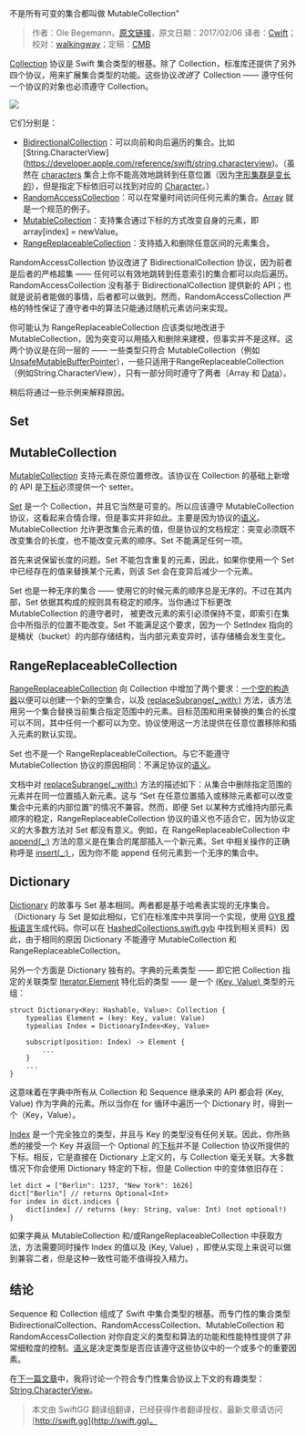 不是所有可变的集合都叫做 MutableCollection"

> 作者：Ole Begemann，[原文链接](https://oleb.net/blog/2017/02/why-is-dictionary-not-a-mutablecollection/)，原文日期：2017/02/06
> 译者：[Cwift](http://weibo.com/277195544)；校对：[walkingway](http://chengway.in/)；定稿：[CMB](https://github.com/chenmingbiao)
  









[Collection](https://developer.apple.com/reference/swift/collection) 协议是 Swift 集合类型的根基。除了 Collection，标准库还提供了另外四个协议，用来扩展集合类型的功能。这些协议*改进*了 Collection —— 遵守任何一个协议的对象也必须遵守 Collection。

![](https://oleb.net/media/swift-3-collection-protocols-diagram-v2.png)



它们分别是：

* [BidirectionalCollection](https://developer.apple.com/reference/swift/bidirectionalcollection)：可以向前和向后遍历的集合。比如 [String.CharacterView] (https://developer.apple.com/reference/swift/string.characterview)。（虽然在 [characters](https://developer.apple.com/reference/swift/string/1540072-characters) 集合上你不能高效地跳转到任意位置（因为[字形集群是变长的](https://oleb.net/blog/2016/08/swift-3-strings/)），但是指定下标依旧可以找到对应的 [Character](https://developer.apple.com/reference/swift/character)。）
* [RandomAccessCollection](https://developer.apple.com/reference/swift/randomaccesscollection)：可以在常量时间访问任何元素的集合。[Array](https://developer.apple.com/reference/swift/array) 就是一个规范的例子。
* [MutableCollection](https://developer.apple.com/reference/swift/mutablecollection)：支持集合通过下标的方式改变自身的元素，即 array[index] = newValue。
* [RangeReplaceableCollection](https://developer.apple.com/reference/swift/rangereplaceablecollection)：支持插入和删除任意区间的元素集合。

RandomAccessCollection 协议改进了 BidirectionalCollection 协议，因为前者是后者的严格超集 —— 任何可以有效地跳转到任意索引的集合都可以向后遍历。RandomAccessCollection 没有基于 BidirectionalCollection 提供新的 API；也就是说前者能做的事情，后者都可以做到。然而，RandomAccessCollection 严格的特性保证了遵守者中的算法只能通过随机元素访问来实现。

你可能认为 RangeReplaceableCollection 应该类似地改进于 MutableCollection，因为突变可以用插入和删除来建模，但事实并不是这样。这两个协议是在同一层的 —— 一些类型只符合 MutableCollection（例如 [UnsafeMutableBufferPointer](https://developer.apple.com/reference/swift/unsafemutablebufferpointer)），一些只适用于RangeReplaceableCollection（例如String.CharacterView），只有一部分同时遵守了两者（Array 和 [Data](https://developer.apple.com/reference/foundation/data)）。

稍后将通过一些示例来解释原因。

## Set
## MutableCollection

[MutableCollection](https://developer.apple.com/reference/swift/mutablecollection) 支持元素在原位置修改。该协议在 Collection 的基础上新增的 API 是[下标](https://developer.apple.com/reference/swift/mutablecollection/1640969-subscript)必须提供一个 setter。

[Set](https://developer.apple.com/reference/swift/set) 是一个 Collection，并且它当然是可变的。所以应该遵守 MutableCollection 协议，这看起来合情合理，但是事实并非如此。主要是因为协议的[语义](https://oleb.net/blog/2016/12/protocols-have-semantics/)。MutableCollection 允许更改集合元素的值，但是协议的文档规定：突变必须既不改变集合的长度，也不能改变元素的顺序。Set 不能满足任何一项。

首先来说保留长度的问题。Set 不能包含重复的元素，因此，如果你使用一个 Set 中已经存在的值来替换某个元素，则该 Set 会在变异后减少一个元素。

Set 也是一种无序的集合 —— 使用它的时候元素的顺序总是无序的。不过在其内部，Set 依据其构成的规则具有稳定的顺序。当你通过下标更改 MutableCollection 的遵守者时， 被更改元素的索引必须保持不变，即索引在集合中所指示的位置不能改变。Set 不能满足这个要求，因为一个 SetIndex 指向的是桶状（bucket）的内部存储结构，当内部元素变异时，该存储桶会发生变化。

## RangeReplaceableCollection

[RangeReplaceableCollection](https://developer.apple.com/reference/swift/rangereplaceablecollection) 向 Collection 中增加了两个要求：[一个空的构造器](https://developer.apple.com/reference/swift/rangereplaceablecollection/1641467-init)以便可以创建一个新的空集合，以及 [replaceSubrange(_:with:)](https://developer.apple.com/reference/swift/rangereplaceablecollection/1641256-replacesubrange) 方法，该方法用另一个集合替换当前集合指定范围中的元素。目标范围和用来替换的集合的长度可以不同，其中任何一个都可以为空。协议使用这一方法提供在任意位置移除和插入元素的默认实现。

Set 也不是一个 RangeReplaceableCollection。与它不能遵守 MutableCollection 协议的原因相同：不满足协议的[语义](https://oleb.net/blog/2016/12/protocols-have-semantics/)。

文档中对 [replaceSubrange(_:with:)](https://developer.apple.com/reference/swift/rangereplaceablecollection/1641256-replacesubrange) 方法的描述如下：从集合中删除指定范围的元素并在同一位置插入新元素。这与 “Set 在任意位置插入或移除元素都可以改变集合中元素的内部位置”的情况不兼容。然而，即便 Set 以某种方式维持内部元素顺序的稳定，RangeReplaceableCollection 协议的语义也不适合它，因为协议定义的大多数方法对 Set 都没有意义。例如，在 RangeReplaceableCollection 中 [append(_:)](https://developer.apple.com/reference/swift/rangereplaceablecollection/1641557-append) 方法的意义是在集合的尾部插入一个新元素。Set 中相关操作的正确称呼是 [insert(_:) ](https://developer.apple.com/reference/swift/set/1541375-insert)，因为你不能 append 任何元素到一个无序的集合中。

## Dictionary

[Dictionary](https://developer.apple.com/reference/swift/dictionary) 的故事与 Set 基本相同。两者都是基于哈希表实现的无序集合。（Dictionary 与 Set 是如此相似，它们在标准库中共享同一个实现，使用 [GYB 模板语言](https://lists.swift.org/pipermail/swift-users/Week-of-Mon-20151207/000226.html)生成代码。你可以在 [HashedCollections.swift.gyb](https://github.com/apple/swift/blob/master/stdlib/public/core/HashedCollections.swift.gyb) 中找到相关资料）因此，由于相同的原因 Dictionary 不能遵守 MutableCollection 和 RangeReplaceableCollection。

另外一个方面是 Dictionary 独有的。字典的元素类型 —— 即它把 Collection 指定的关联类型 [Iterator.Element](https://developer.apple.com/reference/swift/iteratorprotocol/element) 特化后的类型 —— 是一个 [(Key, Value) ](https://developer.apple.com/reference/swift/dictionary/element) 类型的元组：

    
    struct Dictionary<Key: Hashable, Value>: Collection {
        typealias Element = (key: Key, value: Value)
        typealias Index = DictionaryIndex<Key, Value>
    
        subscript(position: Index) -> Element {
            ...
        }
        ...
    }

这意味着在字典中所有从 Collection 和 Sequence 继承来的 API 都会将 (Key, Value) 作为字典的元素。所以当你在 for 循环中遍历一个 Dictionary 时，得到一个（Key，Value）。

[Index](https://developer.apple.com/reference/swift/dictionary.index) 是一个完全独立的类型，并且与 Key 的类型没有任何关联。因此，你所熟悉的接受一个 Key 并返回一个 Optional<Value> 的[下标](https://developer.apple.com/reference/swift/dictionary/1540848-subscript)并不是 Collection 协议所提供的下标。相反，它是直接在 Dictionary 上定义的，与 Collection 毫无关联。大多数情况下你会使用 Dictionary 特定的下标，但是 Collection 中的变体依旧存在：

    
    let dict = ["Berlin": 1237, "New York": 1626]
    dict["Berlin"] // returns Optional<Int>
    for index in dict.indices {
        dict[index] // returns (key: String, value: Int) (not optional!)
    }

如果字典从 MutableCollection 和/或RangeReplaceableCollection 中获取方法，方法需要同时操作 Index 的值以及 (Key, Value) ，即使从实现上来说可以做到兼容二者，但是这种一致性可能不值得投入精力。

## 结论

Sequence 和 Collection 组成了 Swift 中集合类型的根基。而专门性的集合类型 BidirectionalCollection、RandomAccessCollection、MutableCollection 和 RandomAccessCollection 对你自定义的类型和算法的功能和性能特性提供了非常细粒度的控制。[语义](https://oleb.net/blog/2016/12/protocols-have-semantics/)是决定类型是否应该遵守这些协议中的一个或多个的重要因素。

在[下一篇文章](https://oleb.net/blog/2017/02/why-is-string-characterview-not-a-mutablecollection/)中，我将讨论一个符合专门性集合协议上下文的有趣类型：[ String.CharacterView](https://developer.apple.com/reference/swift/string.characterview)。
> 本文由 SwiftGG 翻译组翻译，已经获得作者翻译授权，最新文章请访问 [http://swift.gg](http://swift.gg)。